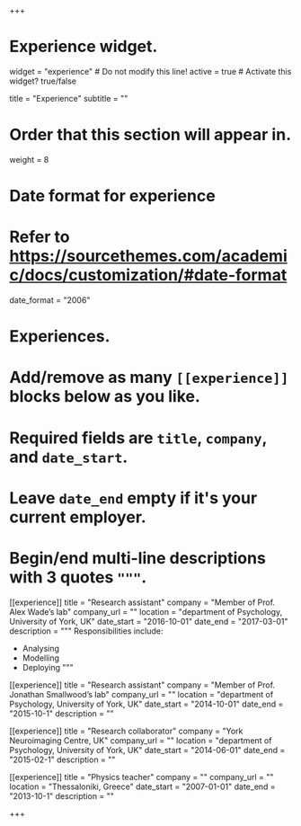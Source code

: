 +++
# Experience widget.
widget = "experience"  # Do not modify this line!
active = true  # Activate this widget? true/false

title = "Experience"
subtitle = ""

# Order that this section will appear in.
weight = 8

# Date format for experience
#   Refer to https://sourcethemes.com/academic/docs/customization/#date-format
date_format = "2006"

# Experiences.
#   Add/remove as many `[[experience]]` blocks below as you like.
#   Required fields are `title`, `company`, and `date_start`.
#   Leave `date_end` empty if it's your current employer.
#   Begin/end multi-line descriptions with 3 quotes `"""`.
[[experience]]
  title = "Research assistant"
  company = "Member of Prof. Alex Wade’s lab"
  company_url = ""
  location = "department of Psychology, University of York, UK"
  date_start = "2016-10-01"
  date_end = "2017-03-01"
  description = """
  Responsibilities include:
  
  * Analysing
  * Modelling
  * Deploying
  """

[[experience]]
  title = "Research assistant"
  company = "Member of Prof. Jonathan Smallwood’s lab"
  company_url = ""
  location = "department of Psychology, University of York, UK"
  date_start = "2014-10-01"
  date_end = "2015-10-1"
  description = ""
  
[[experience]]
  title = "Research collaborator"
  company = "York Neuroimaging Centre, UK"
  company_url = ""
  location = "department of Psychology, University of York, UK"
  date_start = "2014-06-01"
  date_end = "2015-02-1"
  description = "" 

[[experience]]
  title = "Physics teacher"
  company = ""
  company_url = ""
  location = "Thessaloniki, Greece"
  date_start = "2007-01-01"
  date_end = "2013-10-1"
  description = ""  

+++
